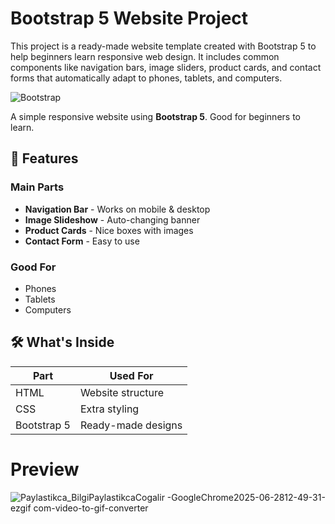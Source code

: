 # Bootstrap 5 Website Project

This project is a ready-made website template created with Bootstrap 5 to help beginners learn responsive web design. It includes common components like navigation bars, image sliders, product cards, and contact forms that automatically adapt to phones, tablets, and computers.

![Bootstrap](https://img.shields.io/badge/Bootstrap-5-blue)


A simple responsive website using **Bootstrap 5**. Good for beginners to learn.

## 🌟 Features

### Main Parts
- **Navigation Bar** - Works on mobile & desktop
- **Image Slideshow** - Auto-changing banner
- **Product Cards** - Nice boxes with images
- **Contact Form** - Easy to use

### Good For
- Phones
- Tablets
- Computers

## 🛠️ What's Inside

| Part        | Used For          |
|-------------|-------------------|
| HTML        | Website structure |
| CSS         | Extra styling     |
| Bootstrap 5 | Ready-made designs|

# Preview
![Paylastikca_BilgiPaylastikcaCogalir -GoogleChrome2025-06-2812-49-31-ezgif com-video-to-gif-converter](https://github.com/user-attachments/assets/e82a56f3-a320-4a8c-b524-8e2a2d44b229)
